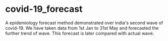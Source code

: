 # covid-19_forecast
A epidemiology forecast method demonstrated over india's second wave of covid-19. We have taken data from 1st Jan to 31st May and forecasted the further trend of wave. This forecast is later compared with actual wave.
